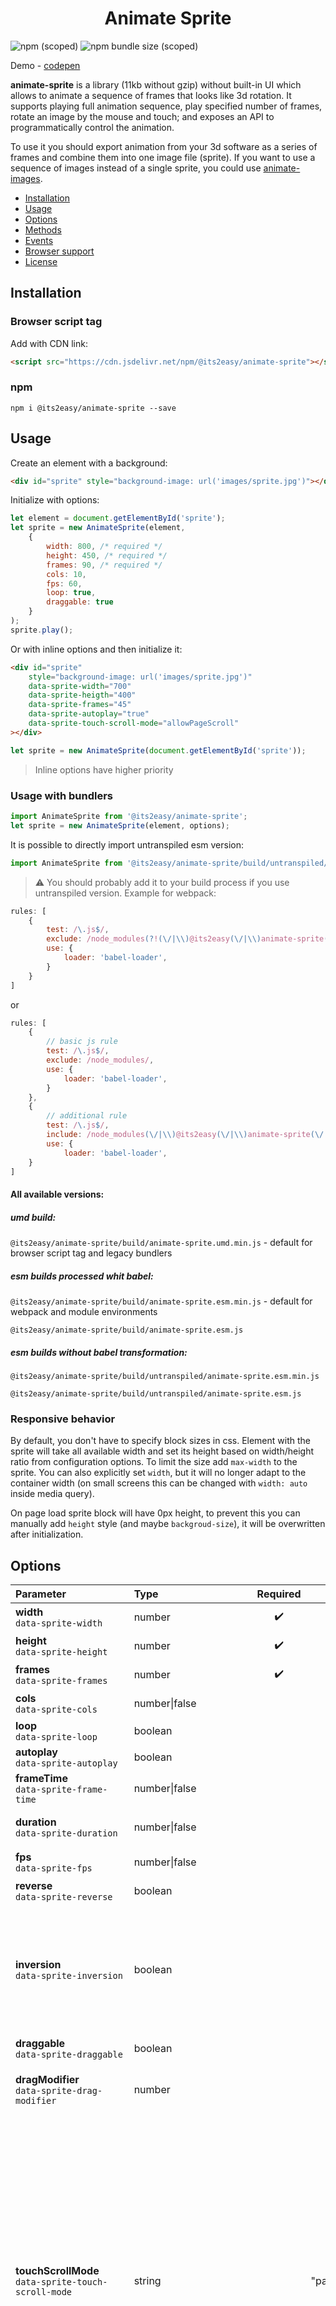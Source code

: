 <h1 align="center">
   Animate Sprite
</h1>

![npm (scoped)](https://img.shields.io/npm/v/@its2easy/animate-sprite)
![npm bundle size (scoped)](https://img.shields.io/bundlephobia/min/@its2easy/animate-sprite)

Demo - [codepen](https://codepen.io/its2easy/pen/VwvVRed)

**animate-sprite** is a library (11kb without gzip) without built-in UI which allows to animate a 
sequence of frames that looks like 3d rotation. It supports playing full animation
sequence, play specified number of frames, rotate an image by the mouse and touch; and 
exposes an API to programmatically control the animation.

To use it you should export animation from your 3d software as a series of 
frames and combine them into one image file (sprite). If you want to use a sequence of 
images instead of a single sprite, you could use [animate-images](https://github.com/its2easy/animate-images).

* [Installation](#installation)
* [Usage](#usage)
* [Options](#options)
* [Methods](#methods)
* [Events](#events)
* [Browser support](#browser_support)
* [License](#license)

## <a name="installation"></a>Installation
### Browser script tag
Add with CDN link:
```html
<script src="https://cdn.jsdelivr.net/npm/@its2easy/animate-sprite"></script>
```

### npm
```
npm i @its2easy/animate-sprite --save
```

## <a name="usage"></a>Usage
Create an element with a background:
```html
<div id="sprite" style="background-image: url('images/sprite.jpg')"></div>
```
Initialize with options:
```javascript
let element = document.getElementById('sprite');
let sprite = new AnimateSprite(element,
    {
        width: 800, /* required */
        height: 450, /* required */
        frames: 90, /* required */
        cols: 10,
        fps: 60,
        loop: true,
        draggable: true
    }
);
sprite.play();
```
Or with inline options and then initialize it:
```html
<div id="sprite" 
    style="background-image: url('images/sprite.jpg')"
    data-sprite-width="700"
    data-sprite-heigth="400"
    data-sprite-frames="45"
    data-sprite-autoplay="true"
    data-sprite-touch-scroll-mode="allowPageScroll"
></div>
```
```javascript
let sprite = new AnimateSprite(document.getElementById('sprite'));
```
> Inline options have higher priority

### Usage with bundlers
```javascript
import AnimateSprite from '@its2easy/animate-sprite';
let sprite = new AnimateSprite(element, options);
```
It is possible to directly import untranspiled esm version:
```javascript
import AnimateSprite from '@its2easy/animate-sprite/build/untranspiled/animate-sprite.esm.js'; //or animate-sprite.esm.min.js
```
> :warning: You should probably add it to your build process if you use untranspiled version. Example for webpack:
```javascript
rules: [
    {
        test: /\.js$/,
        exclude: /node_modules(?!(\/|\\)@its2easy(\/|\\)animate-sprite(\/|\\)build)/,
        use: {
            loader: 'babel-loader',
        }
    }
]
```
or
```javascript
rules: [
    {
        // basic js rule
        test: /\.js$/,
        exclude: /node_modules/,
        use: {
            loader: 'babel-loader',
        }
    },
    {
        // additional rule
        test: /\.js$/,
        include: /node_modules(\/|\\)@its2easy(\/|\\)animate-sprite(\/|\\)build/,
        use: {
            loader: 'babel-loader',
    }
]
```
#### All available versions:
##### umd build:

`@its2easy/animate-sprite/build/animate-sprite.umd.min.js` - default for browser script tag and legacy bundlers

##### esm builds processed whit babel:

`@its2easy/animate-sprite/build/animate-sprite.esm.min.js` - default for webpack and module environments

`@its2easy/animate-sprite/build/animate-sprite.esm.js`

##### esm builds without babel transformation:

`@its2easy/animate-sprite/build/untranspiled/animate-sprite.esm.min.js`

`@its2easy/animate-sprite/build/untranspiled/animate-sprite.esm.js`

### Responsive behavior
By default, you don't have to specify block sizes in css. Element with the
sprite will take all available width and set its height based on width/height
ratio from configuration options. To limit the size add `max-width` to the
sprite. You can also explicitly set `width`, but it will no longer adapt 
to the container width (on small screens this can be changed with 
`width: auto` inside media query).

On page load sprite block will have 0px height, to prevent this you can manually
add `height` style (and maybe `backgroud-size`), it will be overwritten
after initialization. 


## <a name="options"></a>Options

| Parameter  | Type | Required | Default | Description |
| :--- | :--- | :---:| :---: | ---  |
| **width** <br> ```data-sprite-width``` | number | :heavy_check_mark:  |   | Width of one frame in a sprite  |
| **height** <br> ```data-sprite-height``` | number | :heavy_check_mark: |   | Height of one frame in a sprite  |
| **frames** <br> ```data-sprite-frames``` | number | :heavy_check_mark: |   | Total number of frames  |
| **cols** <br> ```data-sprite-cols```| number&#124;false |  | false | Number of cols if more than 1 row |
| **loop** <br> ```data-sprite-loop``` | boolean |  | false |  Loop the animation |
| **autoplay** <br> ```data-sprite-autoplay``` | boolean |  | false |  Autoplay |
| **frameTime** <br> ```data-sprite-frame-time``` | number&#124;false | | false |  ms, time between frames |
| **duration** <br> ```data-sprite-duration``` | number&#124;false |  | false |  ms, total time, alternative to frameTime |
| **fps** <br> ```data-sprite-fps``` | number&#124;false |  | 24 |  fps, alternative to frameTime |
| **reverse** <br> ```data-sprite-reverse``` | boolean |  | false |  Reverse direction of animation |
| **inversion** <br> ```data-sprite-inversion``` | boolean |  | false |  Inversion defines base direction. It differs from ```reverse``` in that reverse means forward or backward, and inversion determines which direction is forward. Affects animation and drag |
| **draggable** <br> ```data-sprite-draggable``` | boolean |  | false |  Draggable by mouse or touch |
| **dragModifier** <br> ```data-sprite-drag-modifier``` | number | | 1 | Sensitivity factor for user interaction. Only positive numbers are allowed |
| **touchScrollMode** <br> ```data-sprite-touch-scroll-mode``` | string | | "pageScrollTimer" | Page scroll behavior with touch events _(only for events that fire in the plugin area)_. Available modes: **preventPageScroll** - touch scroll is always disabled. **allowPageScroll** - touch scroll is always enabled. **pageScrollTimer** - after the first interaction the scroll is not disabled; if the time between the end of the previous interaction and the start of a new one is less than _pageScrollTimerDelay_, then scroll will be disabled; if more time has passed, then scroll will be enabled again |
| **pageScrollTimerDelay** <br> ```data-sprite-page-scroll-timer-delay``` | number | | 1500 | Time in ms when touch scroll will be disabled after the last user interaction, if touchScrollMode = "pageScrollTimer" |
| **onAnimationEnd** | function(AnimateSprite) | | | Callback, occurs when animation has ended, receives plugin instance as a parameter |
| **onAfterFrameChange** | function(AnimateSprite) | | | Callback, occurs after the frame has switched, receives plugin instance as a parameter |

> If multiple time options (`frameTime`, `duration` or `fps`) are set at the 
same time, `frameTime` has higher priority, then `duration`, then `fps`.

## <a name="methods"></a>Methods
>  Methods can be chained ```sprite.setReverse(true).play()```
### new AnimateSprite(element, options)
Initializes and returns an instance of a sprite.

`parameters`
- element : {Element | HTMLElement} - HTML element
- options : {Object} - configuration [options](#options)

`returns` {AnimateSprite} - plugin instance

---

### play
Start animation

`returns` {AnimateSprite} - plugin instance

---

### stop
Stop animation

`returns` {AnimateSprite} - plugin instance

---

### toggle
Toggle between play and stop

`returns` {AnimateSprite} - plugin instance

---

### prev
Show the previous frame

`returns` {AnimateSprite} - plugin instance

---

### next
Show the next frame

`returns` {AnimateSprite} - plugin instance

---

### setFrame
Set frame (without animation)

`parameters`
- frameNumber : {number} - Frame number
```javascript
sprite.setFrame(35);
```
`returns` {AnimateSprite} - plugin instance

---

### playTo
Starts the animation, that plays until the specified frame number

`parameters`
- frameNumber {number} - Target frame number
```javascript
// if current frame is 30 of 100, it will play from 30 to 85, 
// if current frame is 95, it will play from 95 to 85
sprite.playTo(85);
```
`returns` {AnimateSprite} - plugin instance

---

### playFrames
Starts animation in the current direction with the specified number
of frames in queue. If `options.loop: false` animation will stop
if it reaches the first or the last frame.

`parameters`
- numberOfFrames {number} - Number of frames to play
```javascript
instance.playFrames(200);
```
`returns` {AnimateSprite} - plugin instance

---

### setReverse
Change the direction of the animation

`parameters`
- reverse : {boolean} - true to reverse, false to normal direction
```javascript
sprite.setReverse(true);
```
`returns` {AnimateSprite} - plugin instance

---

### updateSizes
Calculate new dimensions (sprite element and frame), should be called if element size was 
changes manually. updateSizes is called automatically after resize

`returns` {AnimateSprite} - plugin instance

---

### getOption
Returns option value

`parameters`
- option {string} -  Option name. All options are allowed.
```javascript
let loop = instance.getOption('loop');
```
`returns` {number|string|boolean} - Option value

---

### setOption
Set new option value

`parameters`
- option : String - Option name. All options are allowed.
- value : string|number|boolean - New value
```javascript
sprite.setOption('frameTime', 40);
```
`returns` {animateSprite} - plugin instance

---

### getCurrentFrame
Returns current frame number

`returns` {number} - Frame number

---

### isAnimating
Returns `true` if sprite is animating, else `false`

`returns` {boolean}

---

### getReverse
Returns current reverse value

`returns` {boolean} - reverse

---

### reset
Stop the animation and return to the first frame

`returns` {AnimateSprite} - plugin instance

---

### destroy
Stop animation, remove event listeners. Method doesn't remove sprite element from the DOM

---

## <a name="events"></a>Events

#### sprite:drag-start
Fires when user starts dragging. Frame number is in `event.detail.frame`

#### sprite:drag-change
Fires on every frame change while dragging. Frame number is in `event.detail.frame`

#### sprite:drag-end
Fires when user stops dragging. Frame number is in `event.detail.frame`

#### sprite:animation-end
Fires after the animation end. If the second animation was started
while the first was active, this event will be fired only after the
second animation end.

Example:
```javascript
var element = document.getElementById('sprite');
element.addEventListener('sprite:drag-end', function (event) {
    console.log(event.detail.frame);
})
```

## <a name="browser_support"></a>Browser support
* latest versions of Chrome, android Chrome, Edge, Firefox
* Safari 13.1+,
* iOS Safari 13.4+

## <a name="license"></a>License
Animate Sprite is provided under the [MIT License](https://opensource.org/licenses/MIT)
